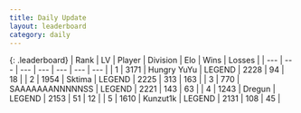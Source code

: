 ```yaml
---
title: Daily Update
layout: leaderboard
category: daily
---
```


{: .leaderboard}
| Rank | LV | Player | Division | Elo | Wins | Losses |
| --- | --- | --- | --- | --- | --- | --- |
| <span data-change="1">1</span> | 3171 | <span title="ID: 164871">Hungry YuYu</span> | LEGEND | <span data-change="29">2228</span> | <span data-change="11">94</span> | <span data-change="1">18</span> |
| <span data-change="1">2</span> | 1954 | <span title="ID: 353063">Sktima</span> | LEGEND | <span data-change="37">2225</span> | <span data-change="26">313</span> | <span data-change="5">163</span> |
| <span data-change="-2">3</span> | 770 | <span title="ID: 174294">SAAAAAAANNNNNSS</span> | LEGEND | <span data-change="2">2221</span> | <span data-change="4">143</span> | <span data-change="1">63</span> |
| <span data-change="0">4</span> | 1243 | <span title="ID: 337810">Dregun</span> | LEGEND | <span data-change="19">2153</span> | <span data-change="2">51</span> | <span data-change="0">12</span> |
| <span data-change="0">5</span> | 1610 | <span title="ID: 392407">Kunzut1k</span> | LEGEND | <span data-change="0">2131</span> | <span data-change="0">108</span> | <span data-change="0">45</span> |